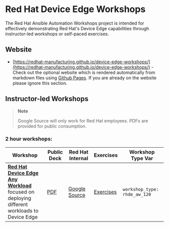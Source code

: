 # Red Hat Device Edge Workshops

The Red Hat Ansible Automation Workshops project is intended for effectively demonstrating Red Hat's Device Edge capabilities through instructor-led workshops or self-paced exercises.

## Website

- [https://redhat-manufacturing.github.io/device-edge-workshops/](https://redhat-manufacturing.github.io/device-edge-workshops/) - Check out the optional website which is rendered automatically from markdown files using [Github Pages](https://pages.github.com/).  If you are already on the website please ignore this section.

## Instructor-led Workshops

>**Note**
>
>Google Source will only work for Red Hat employees.  PDFs are provided for public consumption.

### 2 hour workshops:
| Workshop   | Public Deck | Red Hat Internal  | Exercises  | Workshop Type Var   |
|---|---|---|---|---|
| **[Red Hat Device Edge Any Workload](./exercises/rhde_aw_120)** <br> focused on deploying different workloads to Device Edge  | [PDF](./decks/rhde_aw_120.pdf) | [Google Source](https://docs.google.com/presentation/d/1RZTqdKSXVhbguuidvNMx3fkR77lD4cM41N7S95Xb7HA) | [Exercises](./exercises/rhde_aw_120)  | `workshop_type: rhde_aw_120`  |
